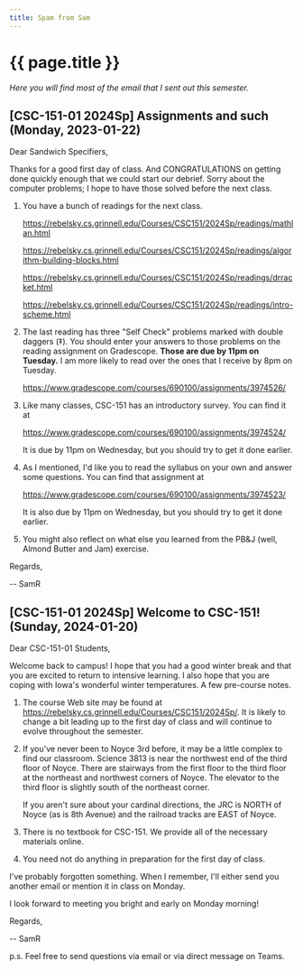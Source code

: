 ```yaml
---
title: Spam from Sam
---
```

# {{ page.title }}

_Here you will find most of the email that I sent out this semester._

## [CSC-151-01 2024Sp] Assignments and such (Monday, 2023-01-22)

Dear Sandwich Specifiers,

Thanks for a good first day of class. And CONGRATULATIONS on getting done quickly enough that we could start our debrief. Sorry about the computer problems; I hope to have those solved before the next class.

1. You have a bunch of readings for the next class.

    <https://rebelsky.cs.grinnell.edu/Courses/CSC151/2024Sp/readings/mathlan.html>

    <https://rebelsky.cs.grinnell.edu/Courses/CSC151/2024Sp/readings/algorithm-building-blocks.html>

    <https://rebelsky.cs.grinnell.edu/Courses/CSC151/2024Sp/readings/drracket.html>

    <https://rebelsky.cs.grinnell.edu/Courses/CSC151/2024Sp/readings/intro-scheme.html>

2. The last reading has three "Self Check" problems marked with double daggers (‡). You should enter your answers to those problems on the reading assignment on Gradescope.  **Those are due by 11pm on Tuesday.** I am more likely to read over the ones that I receive by 8pm on Tuesday.

    <https://www.gradescope.com/courses/690100/assignments/3974526/>

3. Like many classes, CSC-151 has an introductory survey. You can find it at

    <https://www.gradescope.com/courses/690100/assignments/3974524/>

    It is due by 11pm on Wednesday, but you should try to get it done earlier.

4. As I mentioned, I'd like you to read the syllabus on your own and answer some questions. You can find that assignment at

    <https://www.gradescope.com/courses/690100/assignments/3974523/>
    
    It is also due by 11pm on Wednesday, but you should try to get it done earlier.

5. You might also reflect on what else you learned from the PB&J (well, Almond Butter and Jam) exercise.

Regards,

-- SamR

## [CSC-151-01 2024Sp] Welcome to CSC-151! (Sunday, 2024-01-20)

Dear CSC-151-01 Students,

Welcome back to campus! I hope that you had a good winter break and that you are excited to return to intensive learning. I also hope that you are coping with Iowa's wonderful winter temperatures. A few pre-course notes.

1. The course Web site may be found at <https://rebelsky.cs.grinnell.edu/Courses/CSC151/2024Sp/>.  It is likely to change a bit leading up to the first day of class and will continue to evolve throughout the semester.

2. If you've never been to Noyce 3rd before, it may be a little complex to find our classroom.  Science 3813 is near the northwest end of the third floor of Noyce. There are stairways from the first floor to the third floor at the northeast and northwest corners of Noyce. The elevator to the third floor is slightly south of the northeast corner.

    If you aren't sure about your cardinal directions, the JRC is NORTH of Noyce (as is 8th Avenue) and the railroad tracks are EAST of Noyce.

3. There is no textbook for CSC-151. We provide all of the necessary materials online.

4. You need not do anything in preparation for the first day of class.

I've probably forgotten something. When I remember, I'll either send you another email or mention it in class on Monday.

I look forward to meeting you bright and early on Monday morning!

Regards,

-- SamR

p.s. Feel free to send questions via email or via direct message on Teams.



